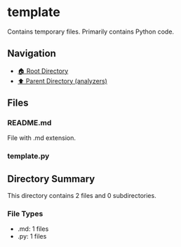 # template

Contains temporary files. Primarily contains Python code.

## Navigation

* [🏠 Root Directory](../../../README.md)
* [⬆️ Parent Directory (analyzers)](../README.md)

## Files

### README.md

File with .md extension.

### template.py

## Directory Summary

This directory contains 2 files and 0 subdirectories.

### File Types

* .md: 1 files
* .py: 1 files
